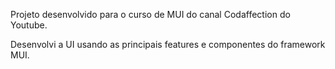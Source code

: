 Projeto desenvolvido para o curso de MUI do canal Codaffection do Youtube.

Desenvolvi a UI usando as principais features e componentes do framework MUI.
